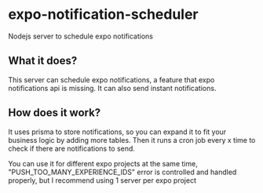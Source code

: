 # expo-notification-scheduler

Nodejs server to schedule expo notifications

## What it does?

This server can schedule expo notifications, a feature that expo notifications api is missing. It can also send instant notifications.

## How does it work?

It uses prisma to store notifications, so you can expand it to fit your business logic by adding more tables.
Then it runs a cron job every x time to check if there are notifications to send.

You can use it for different expo projects at the same time, "PUSH_TOO_MANY_EXPERIENCE_IDS" error is controlled and handled properly, but I recommend using 1 server per expo project
